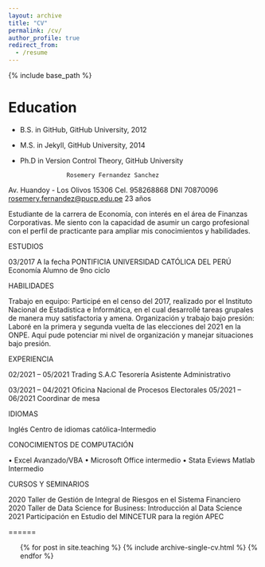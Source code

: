 ```yaml
---
layout: archive
title: "CV"
permalink: /cv/
author_profile: true
redirect_from:
  - /resume
---
```


{% include base_path %}

Education
======
* B.S. in GitHub, GitHub University, 2012
* M.S. in Jekyll, GitHub University, 2014
* Ph.D in Version Control Theory, GitHub University

                   Rosemery Fernandez Sanchez
Av. Huandoy - Los Olivos 15306
Cel. 958268868
DNI 70870096
rosemery.fernandez@pucp.edu.pe
23 años

Estudiante de la carrera de Economía, con interés en el área de Finanzas Corporativas. 
Me siento con la capacidad de asumir un cargo profesional con el perfil de practicante para ampliar mis conocimientos y habilidades. 

ESTUDIOS

03/2017 A la fecha	PONTIFICIA UNIVERSIDAD CATÓLICA DEL PERÚ	 
Economía
Alumno de 9no ciclo

HABILIDADES

Trabajo en equipo: Participé en el censo del 2017, realizado por el Instituto Nacional de Estadística e Informática, en el cual desarrollé tareas grupales de manera muy satisfactoria y amena. 
Organización y trabajo bajo presión: Laboré en la primera y segunda vuelta de las elecciones del 2021 en la ONPE. Aquí pude potenciar mi nivel de organización y manejar situaciones bajo presión.

EXPERIENCIA 
 
02/2021 – 05/2021      Trading S.A.C
				                 Tesorería
			              	   Asistente Administrativo	

03/2021 – 04/2021 	   Oficina Nacional de Procesos Electorales
05/2021 – 06/2021        Coordinar de mesa 
		
    
IDIOMAS

Inglés		Centro de idiomas católica-Intermedio


CONOCIMIENTOS DE COMPUTACIÓN

•	Excel Avanzado/VBA
•	Microsoft Office intermedio 
•	Stata Eviews Matlab Intermedio 

CURSOS Y SEMINARIOS 

2020		           Taller de Gestión de Integral de Riesgos en el Sistema Financiero 
2020                          Taller de Data Science for Business: Introducción al Data Science  
2021   		           Participación en Estudio del MINCETUR para la región APEC


======
  <ul>{% for post in site.teaching %}
    {% include archive-single-cv.html %}
  {% endfor %}</ul>
  
